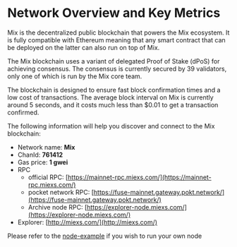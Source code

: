 # Network Overview and Key Metrics

Mix is the decentralized public blockchain that powers the Mix ecosystem. It is fully compatible with Ethereum meaning that any smart contract that can be deployed on the latter can also run on top of Mix.

The Mix blockchain uses a variant of delegated Proof of Stake \(dPoS\) for achieving consensus. The consensus is currently secured by 39 validators, only one of which is run by the Mix core team.

The blockchain is designed to ensure fast block confirmation times and a low cost of transactions. The average block interval on Mix is currently around 5 seconds, and it costs much less than $0.01 to get a transaction confirmed.

The following information will help you discover and connect to the Mix blockchain:   

* Network name: **Mix**
* ChanId: **761412**
* Gas price: **1 gwei**
* RPC
  * official RPC: [https://mainnet-rpc.miexs.com/](https://mainnet-rpc.miexs.com/)
  * pocket network RPC: [https://fuse-mainnet.gateway.pokt.network/](https://fuse-mainnet.gateway.pokt.network/)
  * Archive node RPC:  [https://explorer-node.miexs.com/](https://explorer-node.miexs.com/)
* Explorer: [http://miexs.com/](http://miexs.com/)

Please refer to the [node-example](https://github.com/chainkloud/CoinNetwork/tree/master/node-example) if you wish to run your own node

